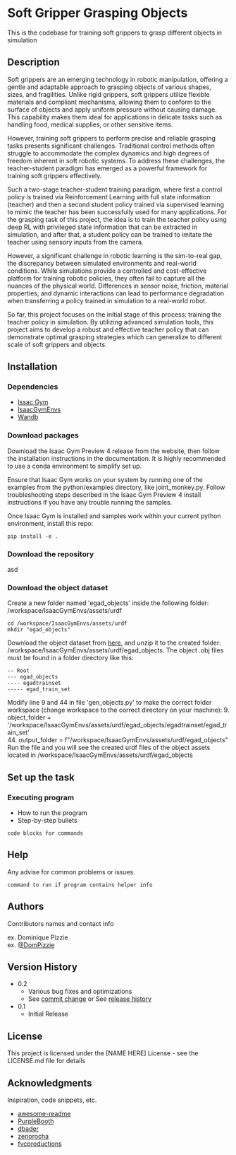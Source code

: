 # Soft Gripper Grasping Objects

This is the codebase for training soft grippers to grasp different objects in simulation
 

## Description

Soft grippers are an emerging technology in robotic manipulation, offering a gentle and adaptable approach to grasping objects of various shapes, sizes, and fragilities. Unlike rigid grippers, soft grippers utilize flexible materials and compliant mechanisms, allowing them to conform to the surface of objects and apply uniform pressure without causing damage. This capability makes them ideal for applications in delicate tasks such as handling food, medical supplies, or other sensitive items.

However, training soft grippers to perform precise and reliable grasping tasks presents significant challenges. Traditional control methods often struggle to accommodate the complex dynamics and high degrees of freedom inherent in soft robotic systems. To address these challenges, the teacher-student paradigm has emerged as a powerful framework for training soft grippers effectively.

Such a two-stage teacher-student training paradigm, where first a control policy is trained via Reinforcement Learning with full state information (teacher) and then a second student policy trained via supervised learning to mimic the teacher has been successfully used for many applications. For the grasping task of this project, the idea is to train the teacher policy using deep RL with privileged state information that can be extracted in simulation, and after that, a student policy can be trained to imitate the teacher using sensory inputs from the camera.

However, a significant challenge in robotic learning is the sim-to-real gap, the discrepancy between simulated environments and real-world conditions. While simulations provide a controlled and cost-effective platform for training robotic policies, they often fail to capture all the nuances of the physical world. Differences in sensor noise, friction, material properties, and dynamic interactions can lead to performance degradation when transferring a policy trained in simulation to a real-world robot.

So far, this project focuses on the initial stage of this process: training the teacher policy in simulation. By utilizing advanced simulation tools, this project aims to develop a robust and effective teacher policy that can demonstrate optimal grasping strategies which can generalize to different scale of soft grippers and objects.

## Installation

### Dependencies

* [Issac Gym](https://developer.nvidia.com/isaac-gym)
* [IsaacGymEnvs](https://github.com/NVIDIA-Omniverse/IsaacGymEnvs)
* [Wandb](https://wandb.ai/site)

### Download packages

Download the Isaac Gym Preview 4 release from the website, then follow the installation instructions in the documentation. It is highly recommended to use a conda environment to simplify set up.

Ensure that Isaac Gym works on your system by running one of the examples from the python/examples directory, like joint_monkey.py. Follow troubleshooting steps described in the Isaac Gym Preview 4 install instructions if you have any trouble running the samples.

Once Isaac Gym is installed and samples work within your current python environment, install this repo:
```
pip install -e .
```
### Download the repository
asd
### Download the object dataset
Create a new folder named 'egad_objects' inside the following folder: /workspace/IsaacGymEnvs/assets/urdf
```
cd /workspace/IsaacGymEnvs/assets/urdf
mkdir "egad_objects"
```
Download the object dataset from [here](https://dougsm.github.io/egad/), and unzip it to the created folder: /workspace/IsaacGymEnvs/assets/urdf/egad_objects.
The object .obj files must be found in a folder directory like this:
```
-- Root
--- egad_objects
---- egadtrainset
----- egad_train_set
```
Modify line 9 and 44 in file 'gen_objects.py' to make the correct folder workspace (change workspace to the correct directory on your machine):
9. object_folder = '/workspace/IsaacGymEnvs/assets/urdf/egad_objects/egadtrainset/egad_train_set'      
44. output_folder = f"/workspace/IsaacGymEnvs/assets/urdf/egad_objects"      
Run the file and you will see the created urdf files of the object assets located in /workspace/IsaacGymEnvs/assets/urdf/egad_objects
## Set up the task

### Executing program

* How to run the program
* Step-by-step bullets
```
code blocks for commands
```

## Help

Any advise for common problems or issues.
```
command to run if program contains helper info
```

## Authors

Contributors names and contact info

ex. Dominique Pizzie  
ex. [@DomPizzie](https://twitter.com/dompizzie)

## Version History

* 0.2
    * Various bug fixes and optimizations
    * See [commit change]() or See [release history]()
* 0.1
    * Initial Release

## License

This project is licensed under the [NAME HERE] License - see the LICENSE.md file for details

## Acknowledgments

Inspiration, code snippets, etc.
* [awesome-readme](https://github.com/matiassingers/awesome-readme)
* [PurpleBooth](https://gist.github.com/PurpleBooth/109311bb0361f32d87a2)
* [dbader](https://github.com/dbader/readme-template)
* [zenorocha](https://gist.github.com/zenorocha/4526327)
* [fvcproductions](https://gist.github.com/fvcproductions/1bfc2d4aecb01a834b46)
